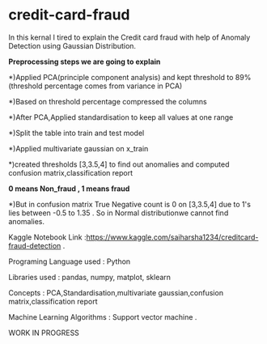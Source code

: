 # credit-card-fraud
In this kernal I tired to explain the Credit card fraud with help of Anomaly Detection using Gaussian Distribution.

**Preprocessing steps we are going to explain**


*)Applied PCA(principle component analysis) and kept threshold to 89%(threshold percentage comes from variance in PCA)

*)Based on threshold percentage compressed the columns

*)After PCA,Applied standardisation to keep all values at one range

*)Split the table into train and test model

*)Applied multivariate gaussian on x_train

*)created thresholds [3,3.5,4] to find out anomalies and computed confusion matrix,classification report

   **0 means Non_fraud , 1 means fraud**
   
*)But in confusion matrix True Negative count is 0 on [3,3.5,4] due to 1's lies between -0.5 to 1.35 . So in Normal distributionwe cannot find anomalies.


Kaggle Notebook Link :https://www.kaggle.com/saiharsha1234/creditcard-fraud-detection .

Programing Language used  : Python 

Libraries used : pandas, numpy, matplot, sklearn

Concepts : PCA,Standardisation,multivariate gaussian,confusion matrix,classification report

Machine Learning Algorithms : Support vector machine .

WORK IN PROGRESS
